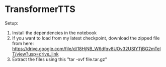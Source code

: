 # TransformerTTS

Setup:
1. Install the dependencies in the notebook
2. If you want to load from my latest checkpoint, download the zipped file from here: https://drive.google.com/file/d/18HjNB_W6dfqv8UOv32USlYTjBG2mTelT/view?usp=drive_link
3. Extract the files using this "tar -xvf file.tar.gz"
